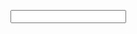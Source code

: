 <div id="whatDaMoves"></div>
<p id="badName"></p>
<td><input type="input" id="openingRequest"></td>
<script>
    openings = []
    openings.push({
        name: "sicilian defense",
        moves: [
            "e2e4",
            "c7c5",
        ]  
    })
    openings.push({
        name: "italian game",
        moves: [
            "e2e4",
            "e7r5",
            "g1f3",
            "b8c7",
            "f1c4"
        ]
    })
    const inp = document.getElementById("openingRequest");
    inp.addEventListener("keyup", function() {
        event.preventDefault;
        if (event.key === "Enter") {
            showOpening(inp.value);
        }
    })
    function showOpening(opening){
        openingFound = false;
        opening = opening.toLowerCase()
            document.getElementById("badName").innerHTML = "";
            try{document.getElementById("moveHolder").remove();}catch{}
            const TABLE = document.createElement('table');
            TABLE.id = "moveHolder";
            const row1 = TABLE.insertRow(0);
            const row2 = TABLE.insertRow(0);
            whatDaMoves.appendChild(TABLE);
            for (i in openings){
                if (openings[i].name == opening){
                    for (j in openings[i].moves){
                        var x = row1.insertCell(-1);
                        var td = document.createTextNode(openings[i].moves[j])
                        var y = row2.insertCell(-1)
                        var td2 = document.createTextNode("Move " + (Number(j) + 1));
                        x.appendChild(td)
                        y.appendChild(td2)
                        openingFound = true
                    }
                }
            }
            if (!openingFound){
                document.getElementById("badName").innerHTML = "That is not a valid opening. It either does not exist or is not in our database. Please choose a different one.";
            }
            document.getElementById("openingRequest").value = "";
        }

</script>